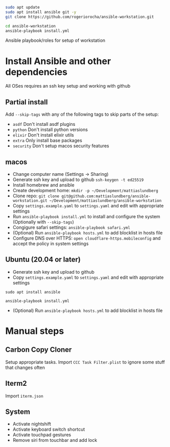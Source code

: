 

 
```bash
sudo apt update
sudo apt install ansible git -y
git clone https://github.com/rogeriorocha/ansible-workstation.git

cd ansible-workstation
ansible-playbook install.yml
```

Ansible playbook/roles for setup of workstation

# Install Ansible and other dependencies

All OSes requires an ssh key setup and working with github

## Partial install

Add `--skip-tags` with any of the following tags to skip parts of the setup:

- `asdf` Don't install asdf plugins
- `python` Don't install python versions
- `elixir` Don't install elixir utils
- `extra` Only install base packages
- `security` Don't setup macos security features

## macos

- Change computer name (Settings -> Sharing)
- Generate ssh key and upload to github `ssh-keygen -t ed25519`
- Install homebrew and ansible
- Create development home: `mkdir -p ~/Development/mattiaslundberg`
- Clone repo: `git clone git@github.com:mattiaslundberg/ansible-workstation.git ~/Development/mattiaslundberg/ansible-workstation`
- Copy `settings.example.yaml` to `settings.yaml` and edit with appropriate settings
- Run `ansible-playbook install.yml` to install and configure the system (Optionally with `--skip-tags`)
- Congigure safari settings: `ansible-playbook safari.yml`
- (Optional) Run `ansible-playbook hosts.yml` to add blocklist in hosts file
- Configure DNS over HTTPS: `open cloudflare-https.mobileconfig` and accept the policy in system settings

## Ubuntu (20.04 or later)

- Generate ssh key and upload to github
- Copy `settings.example.yaml` to `settings.yaml` and edit with appropriate settings

```
sudo apt install ansible

ansible-playbook install.yml
```

- (Optional) Run `ansible-playbook hosts.yml` to add blocklist in hosts file

# Manual steps

## Carbon Copy Cloner

Setup appropriate tasks. Import `CCC Task Filter.plist` to ignore some stuff that changes often

## Iterm2

Import `iterm.json`

## System

- Activate nightshift
- Activate keyboard switch shortcut
- Activate touchpad gestures
- Remove siri from touchbar and add lock
